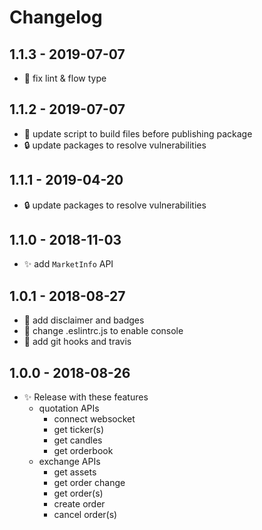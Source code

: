 # Changelog

## 1.1.3 - 2019-07-07
- 👷 fix lint & flow type

## 1.1.2 - 2019-07-07
- 👷 update script to build files before publishing package
- 🔒 update packages to resolve vulnerabilities

## 1.1.1 - 2019-04-20
- 🔒 update packages to resolve vulnerabilities

## 1.1.0 - 2018-11-03
- ✨ add `MarketInfo` API

## 1.0.1 - 2018-08-27
- 📝 add disclaimer and badges
- 💅 change .eslintrc.js to enable console
- 🤖 add git hooks and travis

## 1.0.0 - 2018-08-26
- ✨ Release with these features
  - quotation APIs
    - connect websocket
    - get ticker(s)
    - get candles
    - get orderbook
  - exchange APIs
    - get assets
    - get order change
    - get order(s)
    - create order
    - cancel order(s)
